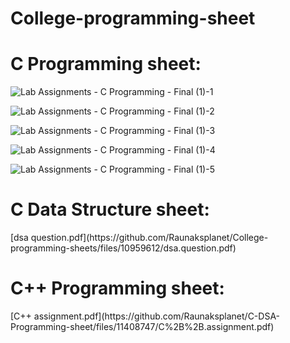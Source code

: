 # College-programming-sheet
<h1>C Programming sheet: </h1>

![Lab Assignments - C Programming - Final (1)-1](https://user-images.githubusercontent.com/111748076/206483864-ef9aa8ff-6167-415a-9e92-df2607effd32.jpg)

![Lab Assignments - C Programming - Final (1)-2](https://user-images.githubusercontent.com/111748076/206483872-de26440c-5b14-4182-a63a-6e8295e3ae97.jpg)

![Lab Assignments - C Programming - Final (1)-3](https://user-images.githubusercontent.com/111748076/206483874-c53be882-f6d2-4418-baf7-66972079e032.jpg)

![Lab Assignments - C Programming - Final (1)-4](https://user-images.githubusercontent.com/111748076/206483880-5a830cc0-a83b-4a23-b19a-bedcbace4bc7.jpg)

![Lab Assignments - C Programming - Final (1)-5](https://user-images.githubusercontent.com/111748076/206483884-bbe081f5-b993-4a51-b992-aedbae9ab58c.jpg)



<h1>C Data Structure sheet: </h1>
[dsa question.pdf](https://github.com/Raunaksplanet/College-programming-sheets/files/10959612/dsa.question.pdf)
<h1>C++ Programming sheet: </h1>
[C++ assignment.pdf](https://github.com/Raunaksplanet/C-DSA-Programming-sheet/files/11408747/C%2B%2B.assignment.pdf)

